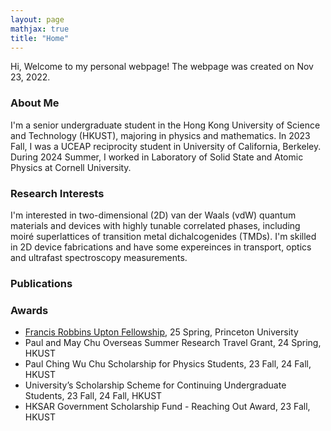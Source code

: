 ```yaml
---
layout: page
mathjax: true
title: "Home"
---
```


Hi, Welcome to my personal webpage! The webpage was created on Nov 23, 2022.

### About Me
I'm a senior undergraduate student in the Hong Kong University of Science and Technology (HKUST), majoring in physics and mathematics. In 2023 Fall, I was a UCEAP reciprocity student in University of California, Berkeley. During 2024 Summer, I worked in Laboratory of Solid State and Atomic Physics at Cornell University.

### Research Interests
I'm interested in two-dimensional (2D) van der Waals (vdW) quantum materials and devices with highly tunable correlated phases, including moiré superlattices of transition metal dichalcogenides (TMDs). I'm skilled in 2D device fabrications and have some expereinces in transport, optics and ultrafast spectroscopy measurements.

### Publications

### Awards
* [Francis Robbins Upton Fellowship](https://gradschool.princeton.edu/financial-support/fellowships/princeton-fellowships/francis-robbins-upton-fellowship), 25 Spring, Princeton University
* Paul and May Chu Overseas Summer Research Travel Grant, 24 Spring, HKUST
* Paul Ching Wu Chu Scholarship for Physics Students, 23 Fall, 24 Fall, HKUST
* University’s Scholarship Scheme for Continuing Undergraduate Students, 23 Fall, 24 Fall, HKUST
* HKSAR Government Scholarship Fund - Reaching Out Award, 23 Fall, HKUST
